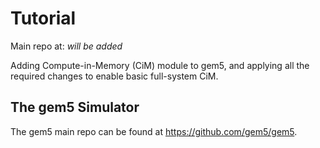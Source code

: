 # Tutorial

Main repo at: *will be added*

Adding Compute-in-Memory (CiM) module to gem5, and applying all the required changes to enable basic full-system CiM.


## The gem5 Simulator
The gem5 main repo can be found at <https://github.com/gem5/gem5>.
